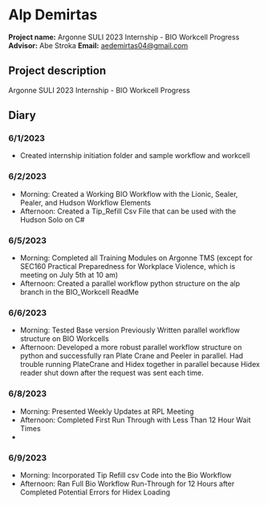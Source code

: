 # Alp Demirtas

**Project name:** Argonne SULI 2023 Internship - BIO Workcell Progress
**Advisor:** Abe Stroka
**Email:** aedemirtas04@gmail.com

## Project description

Argonne SULI 2023 Internship - BIO Workcell Progress

## Diary

### 6/1/2023
- Created internship initiation folder and sample workflow and workcell

### 6/2/2023
- Morning: Created a Working BIO Workflow with the Lionic, Sealer, Pealer, and Hudson Workflow Elements
- Afternoon: Created a Tip_Refill Csv File that can be used with the Hudson Solo on C#

### 6/5/2023
- Morning: Completed all Training Modules on Argonne TMS (except for SEC160 Practical Preparedness for Workplace Violence, which is meeting on July 5th at 10 am)
- Afternoon: Created a parallel workflow python structure on the alp branch in the BIO_Workcell ReadMe

### 6/6/2023
- Morning: Tested Base version Previously Written parallel workflow structure on BIO Workcells
- Afternoon: Developed a more robust parallel workflow structure on python and successfully ran Plate Crane and Peeler in parallel. Had trouble running PlateCrane and Hidex together in parallel because Hidex reader shut down after the request was sent each time.

### 6/8/2023
- Morning: Presented Weekly Updates at RPL Meeting
- Afternoon: Completed First Run Through with Less Than 12 Hour Wait Times
- 
### 6/9/2023
- Morning: Incorporated Tip Refill csv Code into the Bio Workflow
- Afternoon: Ran Full Bio Workflow Run-Through for 12 Hours after Completed Potential Errors for Hidex Loading
